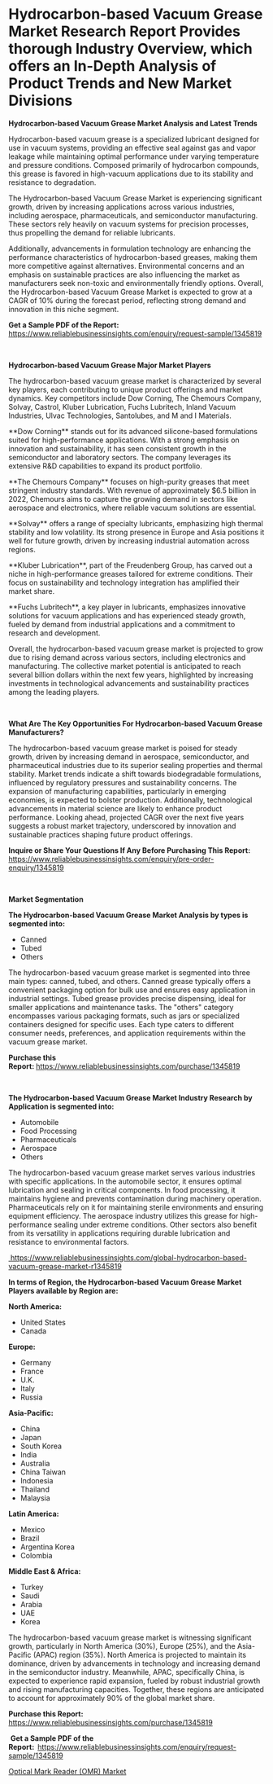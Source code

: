 <p><h1>Hydrocarbon-based Vacuum Grease Market Research Report Provides thorough Industry Overview, which offers an In-Depth Analysis of Product Trends and New Market Divisions</h1></p><p><strong>Hydrocarbon-based Vacuum Grease Market Analysis and Latest Trends</strong></p>
<p><p>Hydrocarbon-based vacuum grease is a specialized lubricant designed for use in vacuum systems, providing an effective seal against gas and vapor leakage while maintaining optimal performance under varying temperature and pressure conditions. Composed primarily of hydrocarbon compounds, this grease is favored in high-vacuum applications due to its stability and resistance to degradation.</p><p>The Hydrocarbon-based Vacuum Grease Market is experiencing significant growth, driven by increasing applications across various industries, including aerospace, pharmaceuticals, and semiconductor manufacturing. These sectors rely heavily on vacuum systems for precision processes, thus propelling the demand for reliable lubricants. </p><p>Additionally, advancements in formulation technology are enhancing the performance characteristics of hydrocarbon-based greases, making them more competitive against alternatives. Environmental concerns and an emphasis on sustainable practices are also influencing the market as manufacturers seek non-toxic and environmentally friendly options. Overall, the Hydrocarbon-based Vacuum Grease Market is expected to grow at a CAGR of 10% during the forecast period, reflecting strong demand and innovation in this niche segment.</p></p>
<p><strong>Get a Sample PDF of the Report:&nbsp;</strong> <a href="https://www.reliablebusinessinsights.com/enquiry/request-sample/1345819?utm_campaign=2289&utm_medium=2&utm_source=Github&utm_content=ia&utm_term=28022025&utm_id=hydrocarbon-based-vacuum-grease">https://www.reliablebusinessinsights.com/enquiry/request-sample/1345819</a></p>
<p>&nbsp;</p>
<p><strong>Hydrocarbon-based Vacuum Grease Major Market Players</strong></p>
<p><p>The hydrocarbon-based vacuum grease market is characterized by several key players, each contributing to unique product offerings and market dynamics. Key competitors include Dow Corning, The Chemours Company, Solvay, Castrol, Kluber Lubrication, Fuchs Lubritech, Inland Vacuum Industries, Ulvac Technologies, Santolubes, and M and I Materials.</p><p>**Dow Corning** stands out for its advanced silicone-based formulations suited for high-performance applications. With a strong emphasis on innovation and sustainability, it has seen consistent growth in the semiconductor and laboratory sectors. The company leverages its extensive R&D capabilities to expand its product portfolio.</p><p>**The Chemours Company** focuses on high-purity greases that meet stringent industry standards. With revenue of approximately $6.5 billion in 2022, Chemours aims to capture the growing demand in sectors like aerospace and electronics, where reliable vacuum solutions are essential.</p><p>**Solvay** offers a range of specialty lubricants, emphasizing high thermal stability and low volatility. Its strong presence in Europe and Asia positions it well for future growth, driven by increasing industrial automation across regions.</p><p>**Kluber Lubrication**, part of the Freudenberg Group, has carved out a niche in high-performance greases tailored for extreme conditions. Their focus on sustainability and technology integration has amplified their market share.</p><p>**Fuchs Lubritech**, a key player in lubricants, emphasizes innovative solutions for vacuum applications and has experienced steady growth, fueled by demand from industrial applications and a commitment to research and development.</p><p>Overall, the hydrocarbon-based vacuum grease market is projected to grow due to rising demand across various sectors, including electronics and manufacturing. The collective market potential is anticipated to reach several billion dollars within the next few years, highlighted by increasing investments in technological advancements and sustainability practices among the leading players.</p></p>
<p>&nbsp;</p>
<p><strong>What Are The Key Opportunities For Hydrocarbon-based Vacuum Grease Manufacturers?</strong></p>
<p><p>The hydrocarbon-based vacuum grease market is poised for steady growth, driven by increasing demand in aerospace, semiconductor, and pharmaceutical industries due to its superior sealing properties and thermal stability. Market trends indicate a shift towards biodegradable formulations, influenced by regulatory pressures and sustainability concerns. The expansion of manufacturing capabilities, particularly in emerging economies, is expected to bolster production. Additionally, technological advancements in material science are likely to enhance product performance. Looking ahead, projected CAGR over the next five years suggests a robust market trajectory, underscored by innovation and sustainable practices shaping future product offerings.</p></p>
<p><strong>Inquire or Share Your Questions If Any Before Purchasing This Report:</strong> <a href="https://www.reliablebusinessinsights.com/enquiry/pre-order-enquiry/1345819?utm_campaign=2289&utm_medium=2&utm_source=Github&utm_content=ia&utm_term=28022025&utm_id=hydrocarbon-based-vacuum-grease">https://www.reliablebusinessinsights.com/enquiry/pre-order-enquiry/1345819</a></p>
<p>&nbsp;</p>
<p><strong>Market Segmentation</strong></p>
<p><strong>The Hydrocarbon-based Vacuum Grease Market Analysis by types is segmented into:</strong></p>
<p><ul><li>Canned</li><li>Tubed</li><li>Others</li></ul></p>
<p><p>The hydrocarbon-based vacuum grease market is segmented into three main types: canned, tubed, and others. Canned grease typically offers a convenient packaging option for bulk use and ensures easy application in industrial settings. Tubed grease provides precise dispensing, ideal for smaller applications and maintenance tasks. The "others" category encompasses various packaging formats, such as jars or specialized containers designed for specific uses. Each type caters to different consumer needs, preferences, and application requirements within the vacuum grease market.</p></p>
<p><strong>Purchase this Report:&nbsp;</strong><a href="https://www.reliablebusinessinsights.com/purchase/1345819?utm_campaign=2289&utm_medium=2&utm_source=Github&utm_content=ia&utm_term=28022025&utm_id=hydrocarbon-based-vacuum-grease">https://www.reliablebusinessinsights.com/purchase/1345819</a></p>
<p>&nbsp;</p>
<p><strong>The Hydrocarbon-based Vacuum Grease Market Industry Research by Application is segmented into:</strong></p>
<p><ul><li>Automobile</li><li>Food Processing</li><li>Pharmaceuticals</li><li>Aerospace</li><li>Others</li></ul></p>
<p><p>The hydrocarbon-based vacuum grease market serves various industries with specific applications. In the automobile sector, it ensures optimal lubrication and sealing in critical components. In food processing, it maintains hygiene and prevents contamination during machinery operation. Pharmaceuticals rely on it for maintaining sterile environments and ensuring equipment efficiency. The aerospace industry utilizes this grease for high-performance sealing under extreme conditions. Other sectors also benefit from its versatility in applications requiring durable lubrication and resistance to environmental factors.</p></p>
<p><a href="https://www.reliablebusinessinsights.com/global-hydrocarbon-based-vacuum-grease-market-r1345819?utm_campaign=2289&utm_medium=2&utm_source=Github&utm_content=ia&utm_term=28022025&utm_id=hydrocarbon-based-vacuum-grease">&nbsp;https://www.reliablebusinessinsights.com/global-hydrocarbon-based-vacuum-grease-market-r1345819</a></p>
<p><strong>In terms of Region, the Hydrocarbon-based Vacuum Grease Market Players available by Region are:</strong></p>
<p>
    <p> <strong> North America: </strong>
        <ul>
            <li>United States</li>
            <li>Canada</li>
        </ul>
        </p> 
    <p> <strong> Europe: </strong>
        <ul>
            <li>Germany</li>
            <li>France</li>
            <li>U.K.</li>
            <li>Italy</li>
            <li>Russia</li>
        </ul>
        </p> 
    <p> <strong> Asia-Pacific: </strong>
        <ul>
            <li>China</li>
            <li>Japan</li>
            <li>South Korea</li>
            <li>India</li>
            <li>Australia</li>
            <li>China Taiwan</li>
            <li>Indonesia</li>
            <li>Thailand</li>
            <li>Malaysia</li>
        </ul>
        </p> 
    <p> <strong> Latin America: </strong>
        <ul>
            <li>Mexico</li>
            <li>Brazil</li>
            <li>Argentina Korea</li>
            <li>Colombia</li>
        </ul>
        </p> 
    <p> <strong> Middle East & Africa: </strong>
        <ul>
            <li>Turkey</li>
            <li>Saudi</li>
            <li>Arabia</li>
            <li>UAE</li>
            <li>Korea</li>
        </ul>
    </p>
    </p>
<p><p>The hydrocarbon-based vacuum grease market is witnessing significant growth, particularly in North America (30%), Europe (25%), and the Asia-Pacific (APAC) region (35%). North America is projected to maintain its dominance, driven by advancements in technology and increasing demand in the semiconductor industry. Meanwhile, APAC, specifically China, is expected to experience rapid expansion, fueled by robust industrial growth and rising manufacturing capacities. Together, these regions are anticipated to account for approximately 90% of the global market share.</p></p>
<p><strong>Purchase this Report: </strong><a href="https://www.reliablebusinessinsights.com/purchase/1345819?utm_campaign=2289&utm_medium=2&utm_source=Github&utm_content=ia&utm_term=28022025&utm_id=hydrocarbon-based-vacuum-grease">https://www.reliablebusinessinsights.com/purchase/1345819</a></p>
<p>&nbsp;<strong>Get a Sample PDF of the Report:&nbsp;&nbsp;</strong><a href="https://www.reliablebusinessinsights.com/enquiry/request-sample/1345819?utm_campaign=2289&utm_medium=2&utm_source=Github&utm_content=ia&utm_term=28022025&utm_id=hydrocarbon-based-vacuum-grease">https://www.reliablebusinessinsights.com/enquiry/request-sample/1345819</a></p>
<p><strong></strong></p>
<p><p><a href="https://github.com/YashRP12/Market-Research-Report-List-7/blob/main/optical-mark-reader-omr-market.md?utm_campaign=2289&utm_medium=2&utm_source=Github&utm_content=ia&utm_term=28022025&utm_id=hydrocarbon-based-vacuum-grease">Optical Mark Reader (OMR) Market</a></p></p>